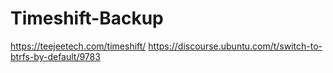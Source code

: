 # Timeshift-Backup
https://teejeetech.com/timeshift/ https://discourse.ubuntu.com/t/switch-to-btrfs-by-default/9783
